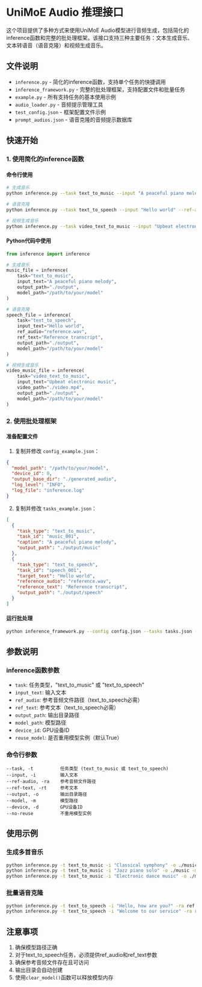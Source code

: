 # UniMoE Audio 推理接口

这个项目提供了多种方式来使用UniMoE Audio模型进行音频生成，包括简化的inference函数和完整的批处理框架。该接口支持三种主要任务：文本生成音乐、文本转语音（语音克隆）和视频生成音乐。

## 文件说明

- `inference.py` - 简化的inference函数，支持单个任务的快捷调用
- `inference_framework.py` - 完整的批处理框架，支持配置文件和批量任务
- `example.py` - 所有支持任务的基本使用示例
- `audio_loader.py` - 音频提示管理工具
- `test_config.json` - 框架配置文件示例
- `prompt_audios.json` - 语音克隆的音频提示数据库

## 快速开始

### 1. 使用简化的inference函数

#### 命令行使用

```bash
# 生成音乐
python inference.py --task text_to_music --input "A peaceful piano melody" --output ./music_output --model /path/to/your/model

# 语音克隆
python inference.py --task text_to_speech --input "Hello world" --ref-audio ref.wav --ref-text "Reference text" --output ./speech_output --model /path/to/your/model

# 视频生成音乐
python inference.py --task video_text_to_music --input "Upbeat electronic music" --video ./video.mp4 --output ./video_music_output --model /path/to/your/model
```

#### Python代码中使用

```python
from inference import inference

# 生成音乐
music_file = inference(
    task="text_to_music",
    input_text="A peaceful piano melody",
    output_path="./output",
    model_path="/path/to/your/model"
)

# 语音克隆
speech_file = inference(
    task="text_to_speech",
    input_text="Hello world",
    ref_audio="reference.wav",
    ref_text="Reference transcript",
    output_path="./output",
    model_path="/path/to/your/model"
)

# 视频生成音乐
video_music_file = inference(
    task="video_text_to_music",
    input_text="Upbeat electronic music",
    video_path="./video.mp4",
    output_path="./output",
    model_path="/path/to/your/model"
)
```

### 2. 使用批处理框架

#### 准备配置文件

1. 复制并修改 `config_example.json`：
```json
{
  "model_path": "/path/to/your/model",
  "device_id": 0,
  "output_base_dir": "./generated_audio",
  "log_level": "INFO",
  "log_file": "inference.log"
}
```

2. 复制并修改 `tasks_example.json`：
```json
[
  {
    "task_type": "text_to_music",
    "task_id": "music_001",
    "caption": "A peaceful piano melody",
    "output_path": "./output/music"
  },
  {
    "task_type": "text_to_speech",
    "task_id": "speech_001",
    "target_text": "Hello world",
    "reference_audio": "reference.wav",
    "reference_text": "Reference transcript",
    "output_path": "./output/speech"
  }
]
```

#### 运行批处理

```bash
python inference_framework.py --config config.json --tasks tasks.json --output-results results.json
```

## 参数说明

### inference函数参数

- `task`: 任务类型，"text_to_music" 或 "text_to_speech"
- `input_text`: 输入文本
- `ref_audio`: 参考音频文件路径（text_to_speech必需）
- `ref_text`: 参考文本（text_to_speech必需）
- `output_path`: 输出目录路径
- `model_path`: 模型路径
- `device_id`: GPU设备ID
- `reuse_model`: 是否重用模型实例（默认True）

### 命令行参数

```
--task, -t          任务类型 (text_to_music 或 text_to_speech)
--input, -i         输入文本
--ref-audio, -ra    参考音频文件路径
--ref-text, -rt     参考文本
--output, -o        输出目录路径
--model, -m         模型路径
--device, -d        GPU设备ID
--no-reuse          不重用模型实例
```

## 使用示例

### 生成多首音乐

```bash
python inference.py -t text_to_music -i "Classical symphony" -o ./music -m /path/to/model
python inference.py -t text_to_music -i "Jazz piano solo" -o ./music -m /path/to/model
python inference.py -t text_to_music -i "Electronic dance music" -o ./music -m /path/to/model
```

### 批量语音克隆

```bash
python inference.py -t text_to_speech -i "Hello, how are you?" -ra ref.wav -rt "Reference" -o ./speech -m /path/to/model
python inference.py -t text_to_speech -i "Welcome to our service" -ra ref.wav -rt "Reference" -o ./speech -m /path/to/model
```

## 注意事项

1. 确保模型路径正确
2. 对于text_to_speech任务，必须提供ref_audio和ref_text参数
3. 确保参考音频文件存在且可访问
4. 输出目录会自动创建
5. 使用`clear_model()`函数可以释放模型内存